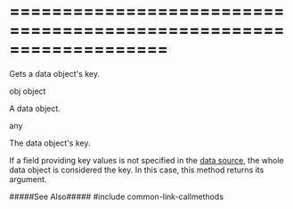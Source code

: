 ===================================================================
===================================================================

<!--shortDescription-->
Gets a data object's key.
<!--/shortDescription-->

<!--paramName1-->obj<!--/paramName1-->
<!--paramType1-->object<!--/paramType1-->
<!--paramDescription1-->
A data object.
<!--/paramDescription1-->

<!--returnType-->any<!--/returnType-->
<!--returnDescription-->
The data object's key.
<!--/returnDescription-->

<!--fullDescription-->
If a field providing key values is not specified in the [data source]({basewidgetpath}/Configuration/#dataSource), the whole data object is considered the key. In this case, this method returns its argument.

#####See Also#####
#include common-link-callmethods
<!--/fullDescription-->